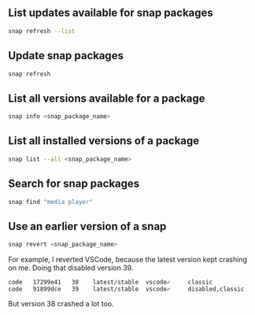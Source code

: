 ## List updates available for snap packages

```bash
snap refresh --list
```

## Update snap packages

```bash
snap refresh
```

## List all versions available for a package

```bash
snap info <snap_package_name>
```

## List all installed versions of a package

```bash
snap list --all <snap_package_name>
```

## Search for snap packages

```bash
snap find "media player"
```

## Use an earlier version of a snap

```bash
snap revert <snap_package_name>
```

For example, I reverted VSCode, because the latest version kept crashing on me.  Doing that disabled version 39.

```
code   17299e41   38    latest/stable  vscode✓     classic
code   91899dce   39    latest/stable  vscode✓     disabled,classic
```

But version 38 crashed a lot too.
